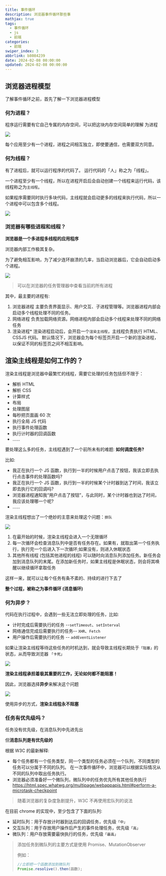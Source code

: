 ```yaml
---
title: 事件循环
description: 浏览器事件循环那些事
mathjax: true
tags:
  - 事件循环
  - js
  - 前端
categories:
  - 前端
swiper_index: 3
abbrlink: b8084239
date: 2024-02-08 00:00:00
updated: 2024-02-08 00:00:00
---
```


## 浏览器进程模型

了解事件循环之前，首先了解一下浏览器进程模型

### 何为进程？

程序运行需要有它自己专属的内存空间，可以把这块内存空间简单的理解 为进程

<div class='blog-img'>
  <img src='https://fastly.jsdelivr.net/gh/1405720461/blog_img@main/study/48.png' />
</div>

每个应用至少有⼀个进程，进程之间相互独立，即使要通信，也需要双方同意。

### 何为线程？

有了进程后，就可以运行程序的代码了。 运⾏代码的「⼈」称之为「线程」。

⼀个进程至少有⼀个线程，所以在进程开启后会自动创建⼀个线程来运行代码，该线程称之为`主线程`。

如果程序需要同时执行多块代码，主线程就会启动更多的线程来执行代码，所以⼀个进程中可以包含多个线程。

<div class='blog-img'>
 <img src='https://fastly.jsdelivr.net/gh/1405720461/blog_img@main/study/49.png' />
</div>

### 浏览器有哪些进程和线程？

**浏览器是⼀个多进程多线程的应⽤程序**

浏览器内部工作极其复杂。

为了避免相互影响，为了减少连环崩溃的几率，当启动浏览器后，它会自动启动多个进程。

<div class='blog-img'>
 <img src='https://fastly.jsdelivr.net/gh/1405720461/blog_img@main/study/50.png' />
</div>

> 可以在浏览器的任务管理器中查看当前的所有进程

其中，最主要的进程有:

1. 浏览器进程
   主要负责界面显示、用户交互、子进程管理等。浏览器进程内部会启动多个线程处理不同的任务。
2. 网络进程
   负责加载网络资源。网络进程内部会启动多个线程来处理不同的网络任务
3. 渲染进程\*
   渲染进程启动后，会开启一个`渲染主线程`，主线程负责执行 HTML、CSSJS 代码。
   默认情况下，浏览器会为每个标签页开启一个新的渲染进程，以保证不同的标签页之间不相互影响。

## 渲染主线程是如何工作的？

渲染主线程是浏览器中最繁忙的线程，需要它处理的任务包括但不限于：

- 解析 HTML
- 解析 CSS
- 计算样式
- 布局
- 处理图层
- 每秒把页面画 60 次
- 执行全局 JS 代码
- 执行事件处理函数
- 执行计时器的回调函数
- ......

要处理这么多的任务，主线程遇到了一个前所未有的难题: **如何调度任务?**

比如:

- 我正在执行一个 JS 函数，执行到一半的时候用户点击了按钮，我该立即去执行点击事件的处理函数吗?
- 我正在执行一个 JS 函数，执行到一半的时候某个计时器到达了时间，我该立即去执行它的回调吗?
- 浏览器进程通知我“用户点击了按钮”，与此同时，某个计时器也到达了时间，我应该处理哪一个呢?
- ......

渲染主线程想出了一个绝妙的主意来处理这个问题：`排队`

<div class='blog-img'>
 <img src='https://fastly.jsdelivr.net/gh/1405720461/blog_img@main/study/51.png' />
</div>

1. 在最开始的时候，渲染主线程会进入一个无限循环
2. 每一次循环会检查消息队列中是否有任务存在。如果有，就取出第一个任务执行，执行完一个后进入下一次循环;如果没有，则进入休眠状态
3. 其他所有线程 (包括其他进程的线程) 可以随时向消息队列添加任务。新任务会加到消息队列的末尾。在添加新任务时，如果主线程是休眠状态，则会将其唤醒以继续循环拿取任务

这样一来，就可以让每个任务有条不紊的、持续的进行下去了

**整个过程，被称之为事件循环 (消息循环)**

### 何为异步？

代码在执行过程中，会遇到一些无法立即处理的任务，比如:

- 计时完成后需要执行的任务 --`setTimeout`、`setInterval`
- 网络通信完成后需要执行的任务-- `XHR`、`Fetch`
- 用户操作后需要执行的任务 -- `addEventListener`

如果让渲染主线程等待这些任务的时机达到，就会导致主线程长期处于`「阻塞」`的状态，从而导致浏览器 `「卡死」`

<div class='blog-img'>
 <img src='https://fastly.jsdelivr.net/gh/1405720461/blog_img@main/study/52.png' />
</div>

**渲染主线程承担着极其重要的工作，无论如何都不能阻塞！**

因此，浏览器选择**异步**来解决这个问题

<div class='blog-img'>
 <img src='https://fastly.jsdelivr.net/gh/1405720461/blog_img@main/study/53.png' />
</div>

使用异步的方式，**渲染主线程永不阻塞**

### 任务有优先级吗？

任务没有优先级，在消息队列中先进先出

但**消息队列是有优先级的**

根据 W3C 的最新解释:

- 每个任务都有一个任务类型，同一个类型的任务必须在一个队列，不同类型的任务可以分属于不同的队列。
  在一次事件循环中，浏览器可以根据实际情况从不同的队列中取出任务执行。
- 浏览器必须准备好一个微队列，微队列中的任务优先所有其他任务执行
  https://html.spec.whatwg.org/multipage/webappapis.html#perform-a-microtask-checkpoint

> 随着浏览器的复杂度急剧提升，W3C 不再使用宏队列的说法

在目前 chrome 的实现中，至少包含了下面的队列:

- 延时队列：用于存放计时器到达后的回调任务，优先级`「中」`
- 交互队列：用于存放用户操作后产生的事件处理任务，优先级`「高」`
- 微队列：用户存放需要最快执行的任务，优先级`「最高」`

> 添加任务到微队列的主要方式是使用 Promise、MutationObserver
>
> 例如：
>
> ```js
> //立即把一个函数添加到微队列
> Promise.resolive().then(函数);
> ```
